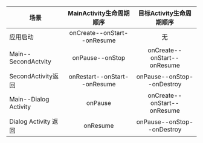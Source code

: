 

                        

| 场景                    | MainActivity生命周期顺序           | 目标Activity生命周期顺序            |
| --------------------- |:----------------------------:|:---------------------------:|
| 应用启动                  | onCreate--onStart--onResume  | 无                           |
| Main--SecondActvity   | onPause--onStop              | onCreate--onStart--onResume |
| SecondActivity返回      | onRestart--onStart--onResume | onPause--onStop--onDestroy  |
| Main--Dialog Activity | onPause                      | onCreate--onStart--onResume |
| Dialog Activity 返回    | onResume                     | onPause--onStop--onDestroy  |

##### 
